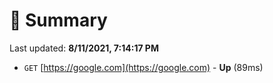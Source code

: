 # 📖 Summary
Last updated: **8/11/2021, 7:14:17 PM**

- `GET` [https://google.com](https://google.com) - **Up** (89ms)
